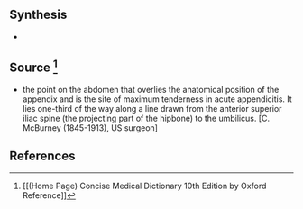 ## Synthesis
- 
## Source [^1]
- the point on the abdomen that overlies the anatomical position of the appendix and is the site of maximum tenderness in acute appendicitis. It lies one-third of the way along a line drawn from the anterior superior iliac spine (the projecting part of the hipbone) to the umbilicus. \[C. McBurney (1845-1913), US surgeon]
## References

[^1]: [[(Home Page) Concise Medical Dictionary 10th Edition by Oxford Reference]]